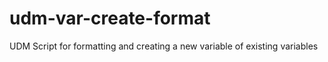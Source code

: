 # udm-var-create-format
UDM Script for formatting and creating a new variable of existing variables

